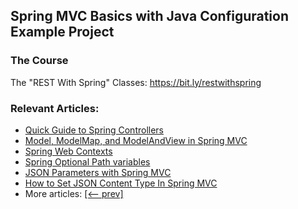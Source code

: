 ## Spring MVC Basics with Java Configuration Example Project

### The Course
The "REST With Spring" Classes: https://bit.ly/restwithspring

### Relevant Articles: 
- [Quick Guide to Spring Controllers](https://www.baeldung.com/spring-controllers)
- [Model, ModelMap, and ModelAndView in Spring MVC](https://www.baeldung.com/spring-mvc-model-model-map-model-view)
- [Spring Web Contexts](https://www.baeldung.com/spring-web-contexts)
- [Spring Optional Path variables](https://www.baeldung.com/spring-optional-path-variables)
- [JSON Parameters with Spring MVC](https://www.baeldung.com/spring-mvc-send-json-parameters)
- [How to Set JSON Content Type In Spring MVC](https://www.baeldung.com/spring-mvc-set-json-content-type)
- More articles: [[<-- prev]](/spring-mvc-basics-3)
